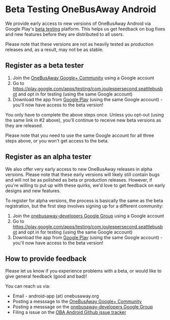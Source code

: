 # Beta Testing OneBusAway Android

We provide early access to new versions of OneBusAway Android via Google Play's [beta testing](https://developer.android.com/distribute/googleplay/developer-console.html#alpha-beta) platform.  This helps us get feedback on bug fixes and new features before they are distributed to all users.

Please note that these versions are not as heavily tested as production releases and, as a result, may not be as stable.

## Register as a beta tester

1. Join the [OneBusAway Google+ Community](https://plus.google.com/u/0/communities/105092615216731099521) using a Google account
2. Go to https://play.google.com/apps/testing/com.joulespersecond.seattlebusbot and opt in for testing (using the same Google account)
3. Download the app from [Google Play](https://play.google.com/store/apps/details?id=com.joulespersecond.seattlebusbot) (using the same Google account) - you'll now have access to the beta version!

You only have to complete the above steps once.  Unless you opt-out (using the same link in #2 above), you'll continue to receive new beta versions as they are released.

Please note that you need to use the same Google account for all three steps above, or you won't get access to the beta.

## Register as an alpha tester

We also offer very early access to new OneBusAway releases in alpha versions.  Please note that these early versions will likely still contain bugs and will not be as polished as beta or production releases.  However, if you're willing to put up with these quirks, we'd love to get feedback on early designs and new features.

To register for alpha versions, the process is basically the same as the beta registration, but the first step involves signing up for a different community:

1. Join the [onebusaway-developers Google Group](https://groups.google.com/forum/#!forum/onebusaway-developers) using a Google account
2. Go to https://play.google.com/apps/testing/com.joulespersecond.seattlebusbot and opt in for testing (using the same Google account)
3. Download the app from [Google Play](https://play.google.com/store/apps/details?id=com.joulespersecond.seattlebusbot) (using the same Google account) - you'll now have access to the beta version!

## How to provide feedback

Please let us know if you experience problems with a beta, or would like to give general feedback (good and bad)!

You can reach us via:

* Email - android-app (at) onebusaway.org
* Posting a messsage to the [OneBusAway Google+ Community](https://plus.google.com/u/0/communities/105092615216731099521)
* Posting a messsage on the [onebusaway-developers Google Group](https://groups.google.com/forum/#!forum/onebusaway-developers)
* Filing a issue on the [OBA Android Github issue tracker](https://github.com/OneBusAway/onebusaway-android/blob/master/CONTRIBUTING.md#issue-tracker)